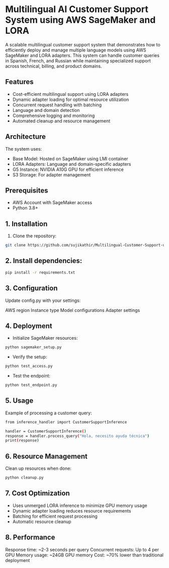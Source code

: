 # Multilingual AI Customer Support System using AWS SageMaker and LORA

A scalable multilingual customer support system that demonstrates how to efficiently deploy and manage multiple language models using AWS SageMaker and LORA adapters. This system can handle customer queries in Spanish, French, and Russian while maintaining specialized support across technical, billing, and product domains.

## Features
- Cost-efficient multilingual support using LORA adapters
- Dynamic adapter loading for optimal resource utilization  
- Concurrent request handling with batching
- Language and domain detection
- Comprehensive logging and monitoring
- Automated cleanup and resource management

## Architecture
The system uses:
- Base Model: Hosted on SageMaker using LMI container
- LORA Adapters: Language and domain-specific adapters
- G5 Instance: NVIDIA A10G GPU for efficient inference
- S3 Storage: For adapter management

## Prerequisites
- AWS Account with SageMaker access
- Python 3.8+

## 1. Installation
1. Clone the repository:
```bash
git clone https://github.com/sujikathir/Multilingual-Customer-Support-using-Sagemaker.git
```

## 2. Install dependencies:

```bash
pip install -r requirements.txt
```

## 3. Configuration

Update config.py with your settings:

AWS region
Instance type
Model configurations
Adapter settings

## 4. Deployment

- Initialize SageMaker resources:

```bash
python sagemaker_setup.py
```
- Verify the setup:

```bash
python test_access.py
```

- Test the endpoint:

```bash
python test_endpoint.py
```

## 5. Usage

Example of processing a customer query:
```bash
from inference_handler import CustomerSupportInference

handler = CustomerSupportInference()
response = handler.process_query("Hola, necesito ayuda técnica")
print(response)
```

## 6. Resource Management
Clean up resources when done:
```bash
python cleanup.py
```

## 7. Cost Optimization

- Uses unmerged LORA inference to minimize GPU memory usage
- Dynamic adapter loading reduces resource requirements
- Batching for efficient request processing
- Automatic resource cleanup

## 8. Performance

Response time: ~2-3 seconds per query
Concurrent requests: Up to 4 per GPU
Memory usage: ~24GB GPU memory
Cost: ~70% lower than traditional deployment


